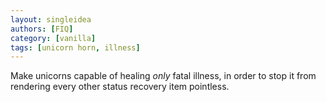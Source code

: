 ```yaml
---
layout: singleidea
authors: [FIQ]
category: [vanilla]
tags: [unicorn horn, illness]
---
```

Make unicorns capable of healing *only* fatal illness, in order to stop it from
rendering every other status recovery item pointless.
